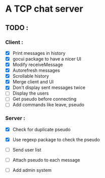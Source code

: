 # A TCP chat server

## TODO :
### Client :
- [x] Print messages in history
- [x] gocui package to have a nicer UI
- [x] Modify receiveMessage
- [x] Autorefresh messages
- [x] Scrollable history
- [x] Merge client and UI
- [x] Don't display sent messages twice
- [ ] Display the users
- [ ] Get pseudo before connecting
- [ ] Add commands like leave, pseudo

### Server : 
- [x] Check for duplicate pseudo
- [x] Use regexp package to check the pseudo
- [ ] Send user list
- [ ] Attach pseudo to each message
- [ ] Add admin system

